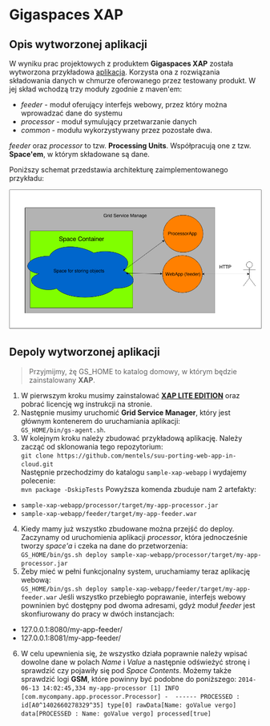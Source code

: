 # Gigaspaces XAP #

## Opis wytworzonej aplikacji ##

W wyniku prac projektowych z produktem **Gigaspaces XAP** została wytworzona
przykładowa [aplikacja](/sample-xap-webapp). Korzysta ona z rozwiązania
składowania danych w chmurze oferowanego przez testowany produkt. W jej
skład wchodzą trzy moduły zgodnie z maven'em:
* *feeder* - moduł oferujący interfejs webowy, przez który można wprowadzać
dane do systemu
* *processor* - moduł symulujący przetwarzanie danych
* *common* - modułu wykorzystywany przez pozostałe dwa.

*feeder* oraz *processor* to tzw. **Processing Units**. Współpracują
one z tzw. **Space'em**, w którym składowane są dane.

Poniższy schemat przedstawia architekturę zaimplementowanego przykładu:

![alt text](/xap_sample.png)

## Depoly wytworzonej aplikacji ##

> Przyjmijmy, żę GS_HOME to katalog domowy, w którym będzie zainstalowany
**XAP**.

1. W pierwszym kroku musimy zainstalować
**[XAP LITE EDITION](http://www.gigaspaces.com/xap-download)** oraz
pobrać licencję wg instrukcji na stronie.
2. Następnie musimy uruchomić **Grid Service Manager**, który jest
głównym kontenerem do uruchamiania aplikacji:  
`GS_HOME/bin/gs-agent.sh`.
3. W kolejnym kroku należy zbudować przykładową aplikację. Należy zacząć
od sklonowania tego repozytorium:  
`git clone https://github.com/mentels/suu-porting-web-app-in-cloud.git`  
Następnie przechodzimy do katalogu `sample-xap-webapp` i wydajemy
polecenie:  
`mvn package -DskipTests`
Powyższa komenda zbuduje nam 2 artefakty:  
 * `sample-xap-webapp/processor/target/my-app-processor.jar`
 * `sample-xap-webapp/feeder/target/my-app-feeder.war`
4. Kiedy mamy już wszystko zbudowane można przejść do deploy. Zaczynamy
od uruchomienia aplikacji *processor*, która jednocześnie tworzy
*space'a* i czeka na dane do przetworzenia:  
`GS_HOME/bin/gs.sh deploy sample-xap-webapp/processor/target/my-app-processor.jar`
5. Żeby mieć w pełni funkcjonalny system, uruchamiamy teraz aplikację
webową:  
`GS_HOME/bin/gs.sh deploy sample-xap-webapp/feeder/target/my-app-feeder.war`
Jeśli wszystko przebiegło poprawanie, interfejs webowy powninien być
dostępny pod dwoma adresami, gdyż moduł *feeder* jest skonfiurowany
do pracy w dwóch instancjach:  
 * 127.0.0.1:8080/my-app-feeder/  
 * 127.0.0.1:8081/my-app-feeder/  
6. W celu upewnienia się, że wszystko działa poprawnie należy wpisać
dowolne dane w polach *Name* i *Value* a następnie odświeżyć stronę
i sprawdzić czy pojawiły się pod *Space Contents*. Możemy także sprawdzić
logi **GSM**, które powinny być podobne do poniższego:
`2014-06-13 14:02:45,334 my-app-processor [1]
INFO [com.mycompany.app.processor.Processor] -  ------
PROCESSED : id[A0^1402660278329^35] type[0]
rawData[Name: goValue vergo] data[PROCESSED : Name: goValue vergo]
processed[true]`






